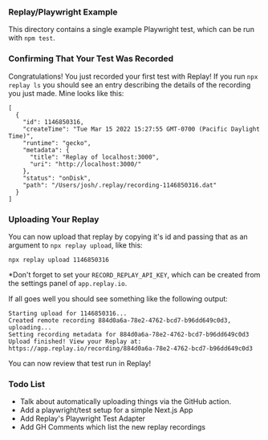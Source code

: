 ### Replay/Playwright Example

This directory contains a single example Playwright test, which can be run with `npm test`.

### Confirming That Your Test Was Recorded

Congratulations! You just recorded your first test with Replay! If you run `npx replay ls` you should see an entry describing the details of the recording you just made. Mine looks like this:

```
[
  {
    "id": 1146850316,
    "createTime": "Tue Mar 15 2022 15:27:55 GMT-0700 (Pacific Daylight Time)",
    "runtime": "gecko",
    "metadata": {
      "title": "Replay of localhost:3000",
      "uri": "http://localhost:3000/"
    },
    "status": "onDisk",
    "path": "/Users/josh/.replay/recording-1146850316.dat"
  }
]
```

### Uploading Your Replay

You can now upload that replay by copying it's id and passing that as an argument to `npx replay upload`, like this:

```
npx replay upload 1146850316
```

\*Don't forget to set your `RECORD_REPLAY_API_KEY`, which can be created from the settings panel of `app.replay.io`.

If all goes well you should see something like the following output:

```
Starting upload for 1146850316...
Created remote recording 884d0a6a-78e2-4762-bcd7-b96dd649c0d3, uploading...
Setting recording metadata for 884d0a6a-78e2-4762-bcd7-b96dd649c0d3
Upload finished! View your Replay at: https://app.replay.io/recording/884d0a6a-78e2-4762-bcd7-b96dd649c0d3
```

You can now review that test run in Replay!

### Todo List

- Talk about automatically uploading things via the GitHub action.
- Add a playwright/test setup for a simple Next.js App
- Add Replay's Playwright Test Adapter
- Add GH Comments which list the new replay recordings
